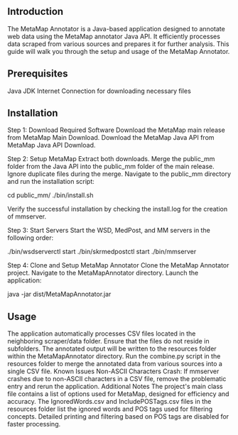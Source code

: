 ## Introduction

The MetaMap Annotator is a Java-based application designed to annotate web data using the MetaMap annotator Java API. It efficiently processes data scraped from various sources and prepares it for further analysis. This guide will walk you through the setup and usage of the MetaMap Annotator.

## Prerequisites

Java JDK
Internet Connection for downloading necessary files

## Installation

Step 1: Download Required Software
Download the MetaMap main release from MetaMap Main Download.
Download the MetaMap Java API from MetaMap Java API Download.

Step 2: Setup MetaMap
Extract both downloads.
Merge the public_mm folder from the Java API into the public_mm folder of the main release. Ignore duplicate files during the merge.
Navigate to the public_mm directory and run the installation script:

cd public_mm/
./bin/install.sh

Verify the successful installation by checking the install.log for the creation of mmserver.

Step 3: Start Servers
Start the WSD, MedPost, and MM servers in the following order:

./bin/wsdserverctl start
./bin/skrmedpostctl start
./bin/mmserver

Step 4: Clone and Setup MetaMap Annotator
Clone the MetaMap Annotator project.
Navigate to the MetaMapAnnotator directory.
Launch the application:

java -jar dist/MetaMapAnnotator.jar

## Usage

The application automatically processes CSV files located in the neighboring scraper/data folder.
Ensure that the files do not reside in subfolders.
The annotated output will be written to the resources folder within the MetaMapAnnotator directory.
Run the combine.py script in the resources folder to merge the annotated data from various sources into a single CSV file.
Known Issues
Non-ASCII Characters Crash: If mmserver crashes due to non-ASCII characters in a CSV file, remove the problematic entry and rerun the application.
Additional Notes
The project's main class file contains a list of options used for MetaMap, designed for efficiency and accuracy.
The IgnoredWords.csv and IncludePOSTags.csv files in the resources folder list the ignored words and POS tags used for filtering concepts.
Detailed printing and filtering based on POS tags are disabled for faster processing.
